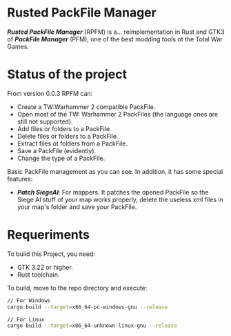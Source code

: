 # Rusted PackFile Manager
***Rusted PackFile Manager*** (RPFM) is a... reimplementation in Rust and GTK3 of ***PackFile Manager*** (PFM), one of the best modding tools ot the Total War Games.

# Status of the project
From version 0.0.3 RPFM can:
* Create a TW:Warhammer 2 compatible PackFile.
* Open most of the TW: Warhammer 2 PackFiles (the language ones are still not supported).
* Add files or folders to a PackFile.
* Delete files or folders to a PackFile.
* Extract files ot folders from a PackFile.
* Save a PackFile (evidently).
* Change the type of a PackFile.

Basic PackFile management as you can see. In addition, it has some special features:
* ***Patch SiegeAI***: For mappers. It patches the opened PackFile so the Siege AI stuff of your map works properly, delete the useless xml files in your map's folder and save your PackFile.

# Requeriments
To build this Project, you need:
* GTK 3.22 or higher.
* Rust toolchain.

To build, move to the repo directory and execute:
```bash
// For Windows
cargo build --target=x86_64-pc-windows-gnu --release

// For Linux
cargo build --target=x86_64-unknown-linux-gnu --release
```